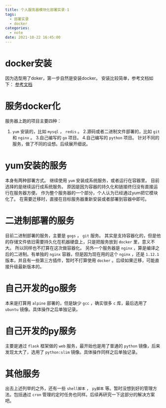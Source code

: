 ```yaml
---
title: 个人服务器模块化部署实录-1
tags:
  - 部署实录
  - docker
categories:
  - note
date: 2021-10-22 16:45:00
---
```


# docker安装
因为选型用了doker，第一步自然是安装docker。
安装比较简单，参考文档如下：
[参考文档](https://www.fushisanlang.cn/article/866edd7c.html)


# 服务docker化
服务器上跑的项目主要四种：
1. `yum` 安装的，比如 `mysql` ， `redis` 。 
2.源码或者二进制文件部署的，比如 `git` 和 `nginx` 。
3.自己编写的 `go` 项目。
4.自己编写的 `python` 项目。
针对不同的服务，做了不同的设想。后续展开细说。

# yum安装的服务
本身有两种部署方式。
继续使用 `yum` 安装成系统服务，或者运行在容器里。
目前选择的是继续运行成系统服务。
原因是因为容器的持久化和链接终归没有直接运行在服务器方便。
作为整个服务器的一个部分，个人认为已经通过yum把它模块化了。
在需要迁移时，直接在目标服务器重新安装或者部署到容器中即可。

# 二进制部署的服务
目前二进制部署的服务，主要是 `gogs` ， `git` 服务。
其实是支持容器化的，但是他的存储文件依旧需要持久化在机器硬盘上，只是把服务放到 `docker` 里，意义不大。
所以同样也不打算在这次做容器化。
另外一个服务器是 `nginx` ，算是编译之后的二进制。有单独的 `nginx` 容器，但是因为现在用的这个 `nginx` ，还是 `1.12.1` 版本，并且有一些第三方插件，暂时不打算使用 `docker` 。后续如果迁移，可能直接升级最新版本的。

# 自己开发的go服务
本来是打算用 `alpine` 部署的，但是缺少 `gcc` ，确实很多 `c` 库，最后选用了 `ubuntu` 镜像。具体操作之后单独记录。

# 自己开发的py服务
主要是通过 `flask` 框架做的 `web` 服务，最开始也是用了普通的 `python` 镜像，后来发现太大了，选用了 `python:slim` 镜像。具体操作同样之后单独记录。

# 其他服务
出去上述列举的之外，还有一些 `shell脚本` ， `py脚本` 等。暂时没想到好的管理方法。包括通过 `cron` 管理的定时任务也同样。后续再研究一下这部分的解决方案吧。